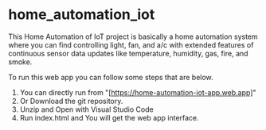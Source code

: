 # home_automation_iot
This Home Automation of IoT project is basically a home automation system where you can find 
controlling light, fan, and a/c with extended features of continuous sensor data updates like 
temperature, humidity, gas, fire, and smoke.

To run this web app you can follow some steps that are below.
1. You can directly run from "[https://home-automation-iot-app.web.app]"
2. Or Download the git repository.
3. Unzip and Open with Visual Studio Code
4. Run index.html and You will get the web app interface.

